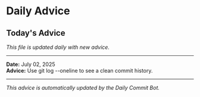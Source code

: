 # Daily Advice

## Today's Advice
*This file is updated daily with new advice.*

---

**Date:** July 02, 2025  
**Advice:** Use git log --oneline to see a clean commit history.

---

*This advice is automatically updated by the Daily Commit Bot.*
